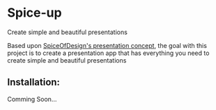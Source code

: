 # Spice-up
Create simple and beautiful presentations

Based upon [SpiceOfDesign's presentation concept](http://spiceofdesign.deviantart.com/art/New-Presentation-Concept-401767854), the goal with this project is to create a presentation app that has everything you need to create simple and beautiful presentations 


## Installation:

Comming Soon... 

